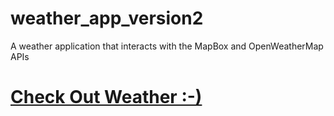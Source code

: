 # weather_app_version2
A weather application that interacts with the MapBox and OpenWeatherMap APIs

# [Check Out Weather :-)](https://kshitiz-weather-app.herokuapp.com/)
